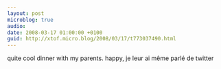 ```yaml
---
layout: post
microblog: true
audio: 
date: 2008-03-17 01:00:00 +0100
guid: http://xtof.micro.blog/2008/03/17/t773037490.html
---
```

quite cool dinner with my parents. happy, je leur ai même parlé de twitter
